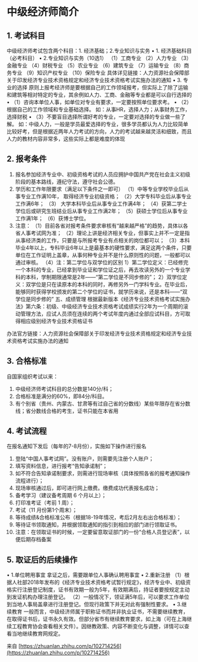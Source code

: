 # 中级经济师简介

## 1. 考试科目

中级经济师考试包含两个科目：1. 经济基础；2.专业知识与实务
• 1. 经济基础科目（必考科目）
• 2.专业知识与实务（10选1）
（1）工商专业
（2）人力专业
（3）金融专业
（4）财税专业
（5）农业专业
（6）建筑专业
（7）运输专业
（8）商务专业
（9）知识产权专业
（10）保险专业
具体详见链接：人力资源社会保障部关于印发经济专业技术资格规定和经济专业技术资格考试实施办法的通知
• 3. 专业的选择
原则上报考经济师是要根据自己的工作领域报考，但实际上了除了运输和建筑等相对特定的专业，其余例如人力、工商、金融等专业都是可以自行选择的
• （1）咨询本单位人事，如单位对专业有要求，一定要按照单位要求考。
• （2）根据自己的工作领域和专业基础选择。
如：从事HR，选择人力；从事财务工作，选择财税
• （3）不要盲目选择所谓好考的专业，一定要对选择的专业做一些了解。
如：中级人力，一般是学员最爱选择的专业，很多学员都认为人力比较简单比较好考，但是根据近两年人力考试的方向，人力的考试越来越灵活和细致，而且人力的教材内容非常多，这些实际上都是难度的体现

## 2. 报考条件

1. 报名参加经济专业中、初级资格考试的人员应拥护中国共产党在社会主义初级阶段的基本路线，遵纪守法，遵守社会公德。
2. 学历和工作年限要求（满足以下条件之一即可）
   （1）中等专业学校毕业后从事专业工作满10年， 取得经济专业初级资格；
   （2）大学专科毕业后从事专业工作满6年；
   （3） 大学本科毕业后从事专业工作满4年；
   （4）获第二学士学位后或研究生班结业后从事专业工作满2年；
   （5）获硕士学位后从事专业工作满1年；
   （6）获博士学位。
3. 注意：
   （1）目前各省对报考条件要求审核有“越来越严格”的趋势，具体以各省人事考试网为准；
   （2）理论上讲是经济相关专业，但事实上并不一定是指从事经济类的工作，只要是与所报考专业有点相关的岗位都可以；
   （3）本科毕业4年以上，专科毕业6年以上是最基本的硬性要求，满足这两个条件，只要单位在工作证明上盖章，从事何种专业并不是什么原则性的问题，一般都可以通过审核。
   （4）注：第二学位与双学位的区别
   1）第二学位定义：已经修完一个本科的专业，已经拿到毕业证和学位证之后，再去攻读另外的一个专业学科的本科，学制期限通常是2年——“第二学位是不同步修的”；
   2）双学位定义：双学位是只在读原本的本科的同时，再修另外一门学科专业。在毕业后，能够同时获得学校颁发的第二个学位的证书，就学历来说，还是本科——“双学位是同步修的”
   五、成绩管理
   根据最新版本《经济专业技术资格考试实施办法》第六条：初级、中级经济专业技术资格考试成绩实行2年为一个周期的滚动管理方法，应试人员须在连续的两个考试年度内通过全部应试科目，方可取得相应级别经济专业技术资格证书

办法官方链接：人力资源社会保障部关于印发经济专业技术资格规定和经济专业技术资格考试实施办法的通知

## 3. 合格标准

自国家组织考试以来：

1. 中级经济师考试科目的总分数是140分/科；
2. 合格标准是满分的60%，即84分/科目。
3. 有个别省（贵州、内蒙古、甘肃等有过自己省的分数线）某些年限存在省分数线；省分数线合格的考生，证书只能在本省用

## 4. 考试流程

在报名通知下发后（每年的7-8月份），实施如下操作进行报名

1. 登陆“中国人事考试网”。没有账户，则需要先注册个人账户；
2. 填写资料信息，进行报考“告知承诺制”；
3. 如不符合告知承诺制要求，则需进行现场审核（具体按照各省的报考通知操作流程进行）；
4. 现场审核通过后，即可进行网上缴费。缴费成功代表报名成功；
5. 备考学习（建议备考周期 6 个月以上）；
6. 打印准考证（考前 1 周）；
7. 考试（11 月份第1个周末）；
8. 等待成绩&合格标准公布（根据18-19年情况，考后2月左右出合格标准）；
9. 等待证书领取通知，并根据领取通知的指引到相应的部门进行领取证书。
10. 注意：在领取证书的时候，一定要留意取证部门的一份“合格人员登记表”，以便后期存档备案

## 5. 取证后的后续操作

• 1.单位聘用事宜
拿证之后，需要跟单位人事确认聘用事宜
• 2.重新注册
（1）根据人社部2018年发布的《经济专业技术资格考试暂行规定》，经济专业中、初级资格实行注册登记制度，证书有效期一般为5年，有效期满后，持证者要按规定主动到发证机构办理注册登记。
（2）一般情况下，领证满5年后，可以要求工作单位到当地人事局盖章进行注册登记。但现行政策下并无对此有强制性要求。
• 3.继续教育
一般而言，中级经济师属于职称证书而并非执业证书，不需要继续教育，在取得证书后，证书永久有效。但部分省市有继续教育要求，如上海（可在上海继续工程教育协会查看相关文件）。因继教政策、内容不断变化与调整，详情可以查看当地继续教育网规定。

来自 [https://zhuanlan.zhihu.com/p/102714256](https://zhuanlan.zhihu.com/p/102714256)

